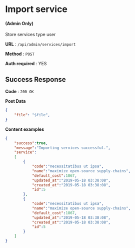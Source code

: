 # Import service

#### (**Admin Only**)

Store services type user

**URL** : `/api/admin/services/import`

**Method** : `POST`

**Auth required** : YES

## Success Response

**Code** : `200 OK`

**Post Data**

```json
{
    "file": "$file",
}
```

**Content examples**

```json
{
    "success":true,
    "message":"Importing services successful.",
    "service":
    [
        {
            "code":"necessitatibus ut ipsa",
            "name":"maximize open-source supply-chains",
            "default_cost":1867,
            "updated_at":"2019-05-18 03:38:08",
            "created_at":"2019-05-18 03:38:08",
            "id":5
        },
        {
            "code":"necessitatibus ut ipsa",
            "name":"maximize open-source supply-chains",
            "default_cost":1867,
            "updated_at":"2019-05-18 03:38:08",
            "created_at":"2019-05-18 03:38:08",
            "id":5
        }
    ]
}
```
